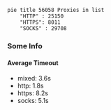 
```mermaid
pie title 56058 Proxies in list
    "HTTP" : 25150
    "HTTPS": 8011
    "SOCKS" : 29708
```

### Some Info
#### Average Timeout

- mixed: 3.6s
- http: 1.8s
- https: 8.2s
- socks: 5.1s